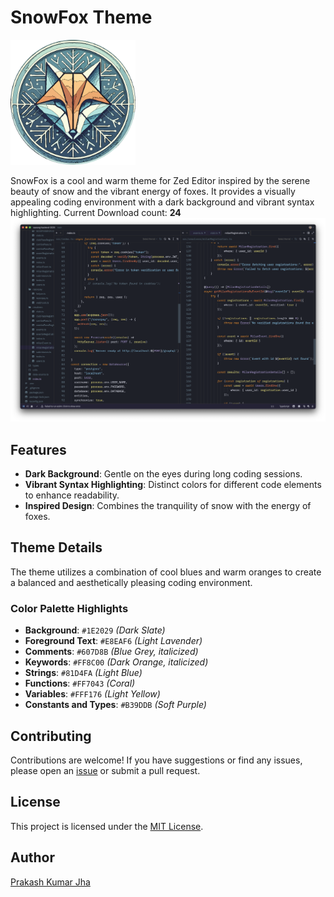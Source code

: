 # SnowFox Theme

<img src="assets/snow-fox.png" alt="SnowFox Logo" width="200"/>

SnowFox is a cool and warm theme for Zed Editor inspired by the serene beauty of snow and the vibrant energy of foxes. It provides a visually appealing coding environment with a dark background and vibrant syntax highlighting.
Current Download count:  **24**
![SnowFox Theme Screenshot](assets/1a.png)

## Features

- **Dark Background**: Gentle on the eyes during long coding sessions.
- **Vibrant Syntax Highlighting**: Distinct colors for different code elements to enhance readability.
- **Inspired Design**: Combines the tranquility of snow with the energy of foxes.

## Theme Details

The theme utilizes a combination of cool blues and warm oranges to create a balanced and aesthetically pleasing coding environment.

### Color Palette Highlights

- **Background**: `#1E2029` *(Dark Slate)*
- **Foreground Text**: `#E8EAF6` *(Light Lavender)*
- **Comments**: `#607D8B` *(Blue Grey, *italicized*)*
- **Keywords**: `#FF8C00` *(Dark Orange, *italicized*)*
- **Strings**: `#81D4FA` *(Light Blue)*
- **Functions**: `#FF7043` *(Coral)*
- **Variables**: `#FFF176` *(Light Yellow)*
- **Constants and Types**: `#B39DDB` *(Soft Purple)*

## Contributing

Contributions are welcome! If you have suggestions or find any issues, please open an [issue](https://github.com/ProPrak01/zed-SnowFox-theme/issues) or submit a pull request.

## License

This project is licensed under the [MIT License](LICENSE).

## Author

[Prakash Kumar Jha](mailto:prakashiitm1@gmail.com)
